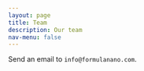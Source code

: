 ```yaml
---
layout: page
title: Team
description: Our team
nav-menu: false
---
```


Send an email to `info@formulanano.com`.
